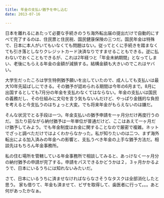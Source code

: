 ```yaml
---
title: 年金の支払い猶予を申し込む
date: 2013-07-16

---
```


日本を離れるにあたって必要な手続きのうち海外転出届の提出だけで自動的にすべて完了するのは、住民票と住民税、国民健康保険の三つだ。国民年金は特殊で、日本に本人がいてもいなくても問題はない。従ってとくに手続きを踏まなくても引き落としなりクレジットカード決済なりですませることもできる。逆に払わないでおくこともできるが、これは2年経つと「年金未納期間」となってしまい、老後にもらえる年金の金額が減損する。結構金額も大きいのでこれはヤバい。

大学生だったころは学生特例猶予願いを出していたので、成人しても支払いは最大10年先延ばしにできる。その猶予が認められる期間は今年の6月まで。8月に出国するとしても7月分の年金を支払わなくてはならない。年金の支払いは国民の義務だし、その仕組みに文句を言う気もないんだけど、やっぱり金銭的な負担を考えると今支払うのはちょっと大変。でも将来年金がもらえないのは嫌だ。

そんな状況でとる手段は一つ。年金支払いの猶予申請を一ヶ月分だけ再度行うのだ。
当たり前ながら納付猶予は一年単位が普通だけど、ここはあえて一ヶ月だけ猶予してみよう。でも年金制度はお金に関することなので厳密で複雑。ネットでざっと調べただけではよくわからなかった。私が知りたいのは二つ、まず海外転出による加入済みの年金への影響と、支払うべき年金の上手な猶予方法だ。相談先はもちろん年金事務所。

私の住む場所を管轄している年金事務所で相談してみると、あっけなく一ヶ月分の納付猶予の申請が完了する。申請をパスできるかどうかは２，３ヶ月かかるようで、日本にいるうちには知れないみたいだ。

さて、日本にいるうちに済ませなければならなさそうなタスクは全部消化したと思う。
家も借りて、年金も済ませて、ビザを取得して、歯医者に行って。。。あと何があったかなぁ。

